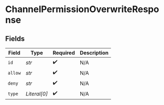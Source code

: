 # ChannelPermissionOverwriteResponse


## Fields

| Field              | Type               | Required           | Description        |
| ------------------ | ------------------ | ------------------ | ------------------ |
| `id`               | *str*              | :heavy_check_mark: | N/A                |
| `allow`            | *str*              | :heavy_check_mark: | N/A                |
| `deny`             | *str*              | :heavy_check_mark: | N/A                |
| `type`             | *Literal[0]*       | :heavy_check_mark: | N/A                |